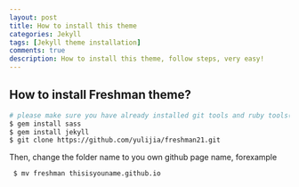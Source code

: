 ```yaml
---
layout: post
title: How to install this theme
categories: Jekyll
tags: [Jekyll theme installation]
comments: true
description: How to install this theme, follow steps, very easy!
---
```


## How to install Freshman theme?


```bash
# please make sure you have already installed git tools and ruby tools(gem)
$ gem install sass
$ gem install jekyll
$ git clone https://github.com/yulijia/freshman21.git
```

Then, change the folder name to you own github page name, forexample

```bash
 $ mv freshman thisisyouname.github.io
``` 
